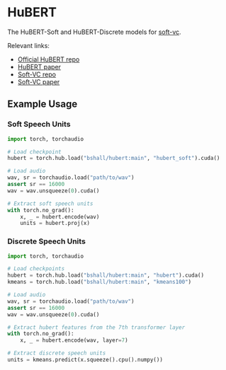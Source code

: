 # HuBERT

The HuBERT-Soft and HuBERT-Discrete models for [soft-vc](https://github.com/bshall/soft-vc).

Relevant links:
- [Official HuBERT repo](https://github.com/pytorch/fairseq)
- [HuBERT paper](https://arxiv.org/abs/2106.07447)
- [Soft-VC repo](https://github.com/bshall/soft-vc)
- [Soft-VC paper]()

## Example Usage

### Soft Speech Units

```python
import torch, torchaudio

# Load checkpoint
hubert = torch.hub.load("bshall/hubert:main", "hubert_soft").cuda()

# Load audio
wav, sr = torchaudio.load("path/to/wav")
assert sr == 16000
wav = wav.unsqueeze(0).cuda()

# Extract soft speech units
with torch.no_grad():
    x, _ = hubert.encode(wav)
    units = hubert.proj(x)
```

### Discrete Speech Units

```python
import torch, torchaudio

# Load checkpoints
hubert = torch.hub.load("bshall/hubert:main", "hubert").cuda()
kmeans = torch.hub.load("bshall/hubert:main", "kmeans100")

# Load audio
wav, sr = torchaudio.load("path/to/wav")
assert sr == 16000
wav = wav.unsqueeze(0).cuda()

# Extract hubert features from the 7th transformer layer
with torch.no_grad():
    x, _ = hubert.encode(wav, layer=7)

# Extract discrete speech units
units = kmeans.predict(x.squeeze().cpu().numpy())
```